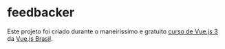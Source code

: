 # feedbacker

Este projeto foi criado durante o maneiríssimo e gratuito [curso de Vue.js 3]([https://link](https://treinamento.vuejsbrasil.org/)) da [Vue.js Brasil](https://vuejsbrasil.org/).
